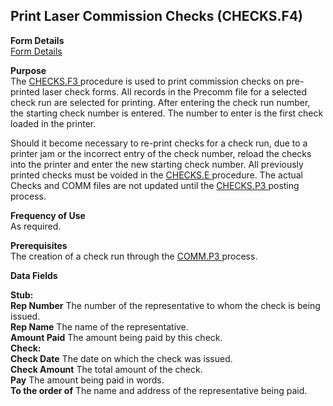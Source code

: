 ##  Print Laser Commission Checks (CHECKS.F4)

<PageHeader />

**Form Details**  
[ Form Details ](CHECKS-F4-1/README.md)   

**Purpose**  
The [ CHECKS.F3 ](../../../../rover/AP-OVERVIEW/AP-REPORT/CHECKS-F3/README.md) procedure is used to print commission checks on pre-printed laser check forms. All records in the Precomm file for a selected check run are selected for printing. After entering the check run number, the starting check number is entered. The number to enter is the first check loaded in the printer.   
  
Should it become necessary to re-print checks for a check run, due to a printer jam or the incorrect entry of the check number, reload the checks into the printer and enter the new starting check number. All previously printed checks must be voided in the [ CHECKS.E ](../../AP-ENTRY/CHECKS-E/README.md) procedure. The actual Checks and COMM files are not updated until the [ CHECKS.P3 ](../../AP-PROCESS/CHECKS-P3/README.md) posting process. 

**Frequency of Use**  
As required.

**Prerequisites**  
The creation of a check run through the [ COMM.P3 ](../../AP-PROCESS/COMM-P3/README.md) process. 

**Data Fields**

**Stub:**  
**Rep Number** The number of the representative to whom the check is being
issued.  
**Rep Name** The name of the representative.  
**Amount Paid** The amount being paid by this check.  
**Check:**  
**Check Date** The date on which the check was issued.  
**Check Amount** The total amount of the check.  
**Pay** The amount being paid in words.  
**To the order of** The name and address of the representative being paid.  
  
<badge text= "Version 8.10.57" vertical="middle" />

<PageFooter />